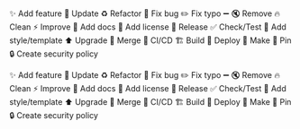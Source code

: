 :sparkles: Add feature  :wrench: Update  :recycle: Refactor  :bug: Fix bug  :pencil2: Fix typo  :heavy_minus_sign:   :mute: Remove  :fire: Clean  :zap: ️Improve  :memo: Add docs  :page_facing_up: Add license  :bookmark: Release  :white_check_mark: Check/Test  :art: Add style/template  :arrow_up: Upgrade  :twisted_rightwards_arrows: Merge  :construction_worker: CI/CD :building_construction: Build  :rocket: Deploy  :green_heart: Make  :pushpin: Pin  :lock: Create security policy

✨ Add feature 🔧 Update ♻️ Refactor 🐛 Fix bug ✏️ Fix typo ➖ 🔇 Remove 🔥 Clean ⚡ ️Improve 📝 Add docs 📄 Add license 🔖 Release ✅ Check/Test 🎨 Add style/template ⬆️ Upgrade 🔀 Merge 👷 CI/CD 🏗️ Build 🚀 Deploy 💚 Make 📌 Pin 🔒 Create security policy